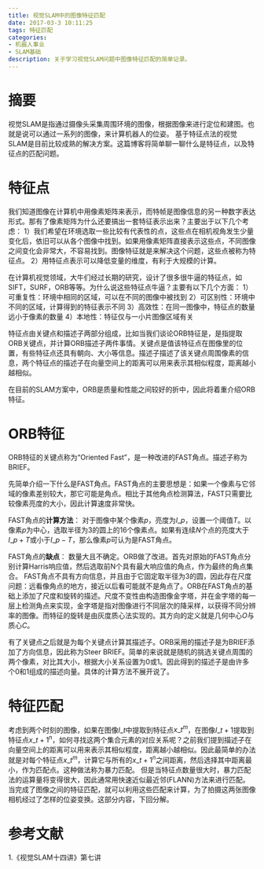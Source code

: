 ```yaml
---
title: 视觉SLAM中的图像特征匹配
date: 2017-03-3 10:11:25
tags: 特征匹配
categories:
- 机器人事业
- SLAM基础
description: 关于学习视觉SLAM问题中图像特征匹配的简单记录。
---
```

<!-- more -->

# 摘要
视觉SLAM是指通过摄像头采集周围环境的图像，根据图像来进行定位和建图。也就是说可以通过一系列的图像，来计算机器人的位姿。
基于特征点法的视觉SLAM是目前比较成熟的解决方案。这篇博客将简单聊一聊什么是特征点，以及特征点的匹配问题。

# 特征点
我们知道图像在计算机中用像素矩阵来表示，而特帧是图像信息的另一种数字表达形式。那有了像素矩阵为什么还要搞出一套特征表示出来？主要出于以下几个考虑：
1）我们希望在环境选取一些比较有代表性的点，这些点在相机视角发生少量变化后，依旧可以从各个图像中找到。如果用像素矩阵直接表示这些点，不同图像之间变化会非常大，不容易找到。图像特征就是来解决这个问题，这些点被称为特征点。
2）用特征点表示可以降低变量的维度，有利于大规模的计算。

在计算机视觉领域，大牛们经过长期的研究，设计了很多很牛逼的特征点，如SIFT，SURF，ORB等等。为什么说这些特征点牛逼？主要有以下几个方面：
1）可重复性：环境中相同的区域，可以在不同的图像中被找到
2）可区别性：环境中不同的区域，计算得到的特征表示不同
3）高效性：在同一图像中，特征点的数量远小于像素的数量
4）本地性：特征仅与一小片图像区域有关

特征点由关键点和描述子两部分组成，比如当我们谈论ORB特征是，是指提取ORB关键点，并计算ORB描述子两件事情。关键点是值该特征点在图像里的位置，有些特征点还具有朝向、大小等信息。描述子描述了该关键点周围像素的信息，两个特征点的描述子在向量空间上的距离可以用来表示其相似程度，距离越小越相似。

在目前的SLAM方案中，ORB是质量和性能之间较好的折中，因此将着重介绍ORB特征。

# ORB特征
ORB特征的关键点称为“Oriented Fast”，是一种改进的FAST角点。描述子称为BRIEF。

先简单介绍一下什么是FAST角点。FAST角点的主要思想是：如果一个像素与它邻域的像素差别较大，那它可能是角点。相比于其他角点检测算法，FAST只需要比较像素亮度的大小，因此计算速度非常快。

FAST角点的**计算方法**：
对于图像中某个像素$p$，亮度为$I\_p$，设置一个阈值$T$。以像素$p$为中心，选取半径为3的圆上的16个像素点。如果有连续$N$个点的亮度大于$I\_p+T$或小于$I\_p-T$，那么像素$p$可认为是FAST角点。

FAST角点的**缺点**：
数量大且不确定。ORB做了改进。首先对原始的FAST角点分别计算Harris响应值，然后选取前N个具有最大响应值的角点，作为最终的角点集合。
FAST角点不具有方向信息，并且由于它固定取半径为3的圆，因此存在尺度问题：远看像角点的地方，接近以后看可能就不是角点了。ORB在FAST角点的基础上添加了尺度和旋转的描述。尺度不变性由构造图像金字塔，并在金字塔的每一层上检测角点来实现，金字塔是指对图像进行不同层次的降采样，以获得不同分辨率的图像。而特征的旋转是由灰度质心法实现的。其方向的定义就是几何中心$O$与质心$C$。

有了关键点之后就是为每个关键点计算其描述子。ORB采用的描述子是为BRIEF添加了方向信息，因此称为Steer BRIEF。简单的来说就是随机的挑选关键点周围的两个像素，对比其大小，根据大小关系设置为0或1。因此得到的描述子是由许多个0和1组成的描述向量。具体的计算方法不展开说了。

# 特征匹配
考虑到两个时刻的图像，如果在图像$I\_t$中提取到特征点$x\_t^m$，在图像$I\_{t+1}$提取到特征点$x\_{t+1}^n$，如何寻找这两个集合元素的对应关系呢？之前我们提到描述子在向量空间上的距离可以用来表示其相似程度，距离越小越相似。因此最简单的办法就是对每个特征点$x\_t^m$，计算它与所有的$x\_{t+1}^n$之间距离，然后选择其中距离最小，作为匹配点。这种做法称为暴力匹配。
但是当特征点数量很大时，暴力匹配法的运算量将变得很大，因此通常用快速近似最近邻(FLANN)方法来进行匹配。
当完成了图像之间的特征匹配，就可以利用这些匹配来计算，为了拍摄这两张图像相机经过了怎样的位姿变换。这部分内容，下回分解。


# 参考文献
1.《视觉SLAM十四讲》第七讲





